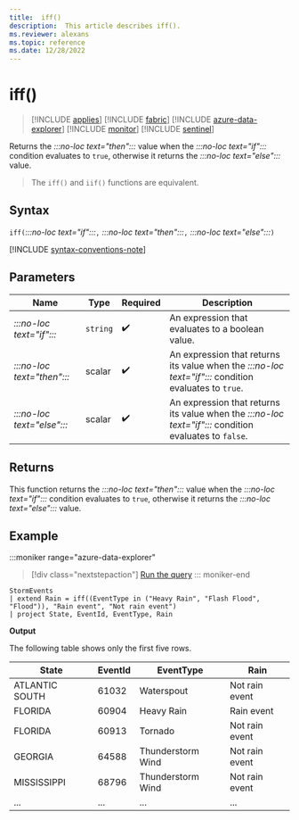 ```yaml
---
title:  iff()
description:  This article describes iff().
ms.reviewer: alexans
ms.topic: reference
ms.date: 12/28/2022
---
```

# iff()

> [!INCLUDE [applies](../includes/applies-to-version/applies.md)] [!INCLUDE [fabric](../includes/applies-to-version/fabric.md)] [!INCLUDE [azure-data-explorer](../includes/applies-to-version/azure-data-explorer.md)] [!INCLUDE [monitor](../includes/applies-to-version/monitor.md)] [!INCLUDE [sentinel](../includes/applies-to-version/sentinel.md)]

Returns the *:::no-loc text="then":::* value when the *:::no-loc text="if":::* condition evaluates to `true`, otherwise it returns the *:::no-loc text="else":::* value.

> The `iff()` and `iif()` functions are equivalent.

## Syntax

`iff(`*:::no-loc text="if":::*`,` *:::no-loc text="then":::*`,` *:::no-loc text="else":::*`)`

[!INCLUDE [syntax-conventions-note](../includes/syntax-conventions-note.md)]

## Parameters

| Name | Type | Required | Description |
|--|--|--|--|
|*:::no-loc text="if":::*| `string` |  :heavy_check_mark: | An expression that evaluates to a boolean value.|
|*:::no-loc text="then":::*| scalar |  :heavy_check_mark: | An expression that returns its value when the *:::no-loc text="if":::* condition evaluates to `true`.|
|*:::no-loc text="else":::*| scalar |  :heavy_check_mark: | An expression that returns its value when the *:::no-loc text="if":::* condition evaluates to `false`.|

## Returns

This function returns the  *:::no-loc text="then":::* value when the *:::no-loc text="if":::* condition evaluates to `true`, otherwise it returns the *:::no-loc text="else":::* value.

## Example

:::moniker range="azure-data-explorer"
> [!div class="nextstepaction"]
> <a href="https://dataexplorer.azure.com/clusters/help/databases/Samples?query=H4sIAAAAAAAAAwsuyS/KdS1LzSsp5qpRSK0oSc1LUQhKzMxTsFXITEvT0ADLhVQWpCoAxTSUPFITyyrBCpR0FJTcchKLMxTccvLzUyBcEENTE8gEG5EK0guS8MsvUShCiGgCrSooys9KTS5RCC5JLEnVUQBb45kCZYDs0wHbAgAA0TJCoAAAAA==" target="_blank">Run the query</a>
::: moniker-end

```kusto
StormEvents
| extend Rain = iff((EventType in ("Heavy Rain", "Flash Flood", "Flood")), "Rain event", "Not rain event")
| project State, EventId, EventType, Rain
```

**Output**

The following table shows only the first five rows.

|State|EventId|EventType|Rain|
|--|--|--|--|
|ATLANTIC SOUTH| 61032 |Waterspout |Not rain event|
|FLORIDA| 60904 |Heavy Rain |Rain event|
|FLORIDA| 60913 |Tornado |Not rain event|
|GEORGIA| 64588 |Thunderstorm Wind |Not rain event|
|MISSISSIPPI| 68796 |Thunderstorm Wind |Not rain event|
|...|...|...|...|
